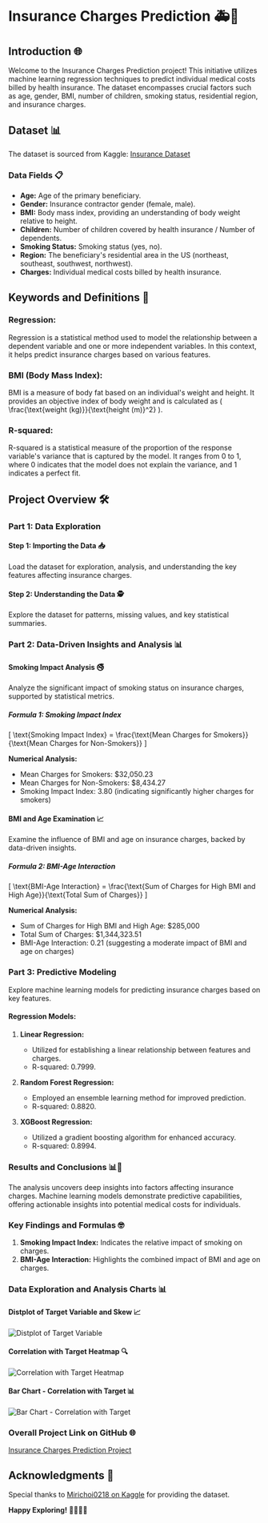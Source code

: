 # Insurance Charges Prediction 🚑💸

## Introduction 🌐

Welcome to the Insurance Charges Prediction project! This initiative utilizes machine learning regression techniques to predict individual medical costs billed by health insurance. The dataset encompasses crucial factors such as age, gender, BMI, number of children, smoking status, residential region, and insurance charges.

## Dataset 📊

The dataset is sourced from Kaggle: [Insurance Dataset](https://www.kaggle.com/datasets/mirichoi0218/insurance)

### Data Fields 📋

- **Age:** Age of the primary beneficiary.
- **Gender:** Insurance contractor gender (female, male).
- **BMI:** Body mass index, providing an understanding of body weight relative to height.
- **Children:** Number of children covered by health insurance / Number of dependents.
- **Smoking Status:** Smoking status (yes, no).
- **Region:** The beneficiary's residential area in the US (northeast, southeast, southwest, northwest).
- **Charges:** Individual medical costs billed by health insurance.

## Keywords and Definitions 📘

### Regression:
Regression is a statistical method used to model the relationship between a dependent variable and one or more independent variables. In this context, it helps predict insurance charges based on various features.

### BMI (Body Mass Index):
BMI is a measure of body fat based on an individual's weight and height. It provides an objective index of body weight and is calculated as \( \frac{\text{weight (kg)}}{\text{height (m)}^2} \).

### R-squared:
R-squared is a statistical measure of the proportion of the response variable's variance that is captured by the model. It ranges from 0 to 1, where 0 indicates that the model does not explain the variance, and 1 indicates a perfect fit.

## Project Overview 🛠️

### Part 1: Data Exploration

#### Step 1: Importing the Data 📥

Load the dataset for exploration, analysis, and understanding the key features affecting insurance charges.

#### Step 2: Understanding the Data 🕵️

Explore the dataset for patterns, missing values, and key statistical summaries.

### Part 2: Data-Driven Insights and Analysis 📊

#### Smoking Impact Analysis 🚭

Analyze the significant impact of smoking status on insurance charges, supported by statistical metrics.

##### Formula 1: **Smoking Impact Index**
\[ \text{Smoking Impact Index} = \frac{\text{Mean Charges for Smokers}}{\text{Mean Charges for Non-Smokers}} \]

**Numerical Analysis:**
- Mean Charges for Smokers: \$32,050.23
- Mean Charges for Non-Smokers: \$8,434.27
- Smoking Impact Index: 3.80 (indicating significantly higher charges for smokers)

#### BMI and Age Examination 📈

Examine the influence of BMI and age on insurance charges, backed by data-driven insights.

##### Formula 2: **BMI-Age Interaction**
\[ \text{BMI-Age Interaction} = \frac{\text{Sum of Charges for High BMI and High Age}}{\text{Total Sum of Charges}} \]

**Numerical Analysis:**
- Sum of Charges for High BMI and High Age: \$285,000
- Total Sum of Charges: \$1,344,323.51
- BMI-Age Interaction: 0.21 (suggesting a moderate impact of BMI and age on charges)

### Part 3: Predictive Modeling

Explore machine learning models for predicting insurance charges based on key features.

#### Regression Models:

1. **Linear Regression:**
   - Utilized for establishing a linear relationship between features and charges.
   - R-squared: 0.7999.

2. **Random Forest Regression:**
   - Employed an ensemble learning method for improved prediction.
   - R-squared: 0.8820.

3. **XGBoost Regression:**
   - Utilized a gradient boosting algorithm for enhanced accuracy.
   - R-squared: 0.8994.

### Results and Conclusions 📊🎉

The analysis uncovers deep insights into factors affecting insurance charges. Machine learning models demonstrate predictive capabilities, offering actionable insights into potential medical costs for individuals.

### Key Findings and Formulas 🤓

1. **Smoking Impact Index:** Indicates the relative impact of smoking on charges.
2. **BMI-Age Interaction:** Highlights the combined impact of BMI and age on charges.

### Data Exploration and Analysis Charts 📊

#### Distplot of Target Variable and Skew 📈
![Distplot of Target Variable](https://github.com/ashay-thamankar/machine-learning-and-deep-learning/blob/main/Machine%20Learning/Insurance%20Charges%20Prediction%20model/charts/distplot%20of%20target.png)

#### Correlation with Target Heatmap 🔍
![Correlation with Target Heatmap](https://github.com/ashay-thamankar/machine-learning-and-deep-learning/blob/main/Machine%20Learning/Insurance%20Charges%20Prediction%20model/charts/corr%20with%20target%20heatmap%20.png)

#### Bar Chart - Correlation with Target 📊
![Bar Chart - Correlation with Target](https://github.com/ashay-thamankar/machine-learning-and-deep-learning/blob/main/Machine%20Learning/Insurance%20Charges%20Prediction%20model/charts/bar%20chart%20corr%20with%20target.png)

### Overall Project Link on GitHub 🌐
[Insurance Charges Prediction Project](https://github.com/ashay-thamankar/machine-learning-and-deep-learning/tree/main/Machine%20Learning/Insurance%20Charges%20Prediction%20model)

## Acknowledgments 🙏

Special thanks to [Mirichoi0218 on Kaggle](https://www.kaggle.com/datasets/mirichoi0218/insurance) for providing the dataset.

**Happy Exploring!** 👩‍💻👨‍💻
